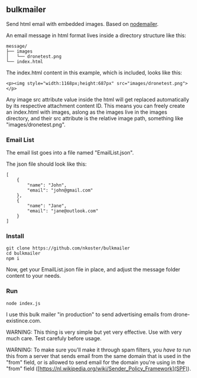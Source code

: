## bulkmailer
Send html email with embedded images. Based on [nodemailer](https://nodemailer.com/).

An email message in html format lives inside a directory structure like this:
```
message/
├── images
│   └── dronetest.png
└── index.html
```

The index.html content in this example, which is included, looks like this:

```
<p><img style="width:1168px;height:687px" src="images/dronetest.png"></p>
```

Any image src attribute value inside the html will get replaced automatically by its respective attachment content ID.
This means you can freely create an index.html with images, aslong as the images live in the images directory,
and their src attribute is the relative image path, something like "images/dronetest.png".

### Email List

The email list goes into a file named "EmailList.json".

The json file should look like this:

```
[
    {
        "name": "John",
        "email": "john@gmail.com"
    },
    {
        "name": "Jane",
        "email": "jane@outlook.com"
    }
]
```

### Install

```
git clone https://github.com/nkoster/bulkmailer
cd bulkmailer
npm i
```

Now, get your EmailList.json file in place, and adjust the message folder content to your needs.

### Run

```
node index.js
```

I use this bulk mailer "in production" to send advertising emails from drone-existince.com.

WARNING: This thing is very simple but yet very effective. Use with very much care. Test carefuly before usage.

WARNING: To make sure you'll make it through spam filters, you _have to_ run this from a server that sends email from the same domain that is used in the "from" field, or is allowed to send email for the domain you're using in the "from" field ([https://nl.wikipedia.org/wiki/Sender_Policy_Framework](SPF)). 

